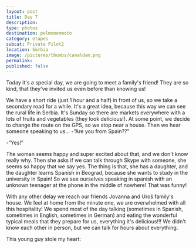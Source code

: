 ```yaml
---
layout: post
title: Day 7
description: 
type: photos
destination: pelmonenmoto
category: etapes
subcat: Private Pilot2
location: Serbia
image: /pictures/thumbs/canaldam.png
permalink: 
published: false
---
```


Today it's a special day, we are going to meet a family's friend! They are so kind, that they've invited us even before than knowing us!

We have a short ride (just 1 hour and a half) in front of us, so we take a secondary road for a while. It's a great idea, because this way we can see the rural life in Serbia. It's Sunday so there are markets everywhere with a lots of fruits and vegetables (they look delicious!). At some point, we decide to change the route on the GPS, so we stop near a house. Then we hear someone speaking to us... -”Are you from Spain??”

-”Yes!”

The woman seems happy and super excited about that, and we don't know really why. Then she asks if we can talk through Skype with someone, she seems so happy that we say yes. The thing is that, she has a daughter, and the daughter learns Spanish in Beograd, because she wants to study in the university in Spain! So we see ourselves speaking in spanish with an unknown teenager at the phone in the middle of nowhere! That was funny!

With any other delay we reach our friends Jovanna and Uroš family's house. We feel at home from the minute one, we are overwhelmed with all this hospitality! We spend most of the day talking (sometimes in Spanish, sometimes in English, sometimes in German) and eating the wonderful typical meals that they prepare for us, everything it's delicious!!! We didn't know each other in person, but we can talk for hours about everything. 

This young guy stole my heart:

<p><a
href="https://lh3.googleusercontent.com/5huFW_WoUwX2fm0csAsi_9Qoa1i0p9Vf-Wu6-RPIyTFCHlwMmtVLlfnKWjiS3zZR93HVDzMW-qONsLsh9Avtk7YU1M_e4g5Y7bV4TOZAYGKuEW8MPyw4_MHT-Bh-ojbXyOJJ4FotN8fgNXiyH84XWw3JTZyt6sijI82IaFTh9DSarpeGbDBxyF1yNxlM7WNUdIWGOU-NDy0LnzEaVRWDmdAkZJKDdkXIRKm-FpyVPuicR_Srof2QYkewz9XIdYS0UTW6E7AZKgEw8VQy4WnBHDaHTAGFKmmMMmWzF8IImgdqBaE7yk8KXz7vbkQ-gBbjUGJFzUT4y6Y4iVoEqZbZGhLzcppHm64G-F5jCT_0dj_Af1wPFY6_1E6ZJu8su089dOqVDefg_RjZh2cwQtC2vs2FS6VIBGVXhAKcQU4oBGu_ZBFUY5ysNyrAnadjrdUm_c0fr9ojU7odEq5aH0qUYcXuX6_aQxTsnuDIePNlPUKRXLpOR1gdTfFovipgSICqbmGIdEtkbq_rdpg7ceefMO05CbskyB7PUMLrlu_dAlqqY-3Kn9gFqiEZgKRBm2b-uM39C2CEQsvVWbPkrH12rfdJ1niuC3mRhWGthLQc=w883-h662-no"> 
<img src="https://lh3.googleusercontent.com/5huFW_WoUwX2fm0csAsi_9Qoa1i0p9Vf-Wu6-RPIyTFCHlwMmtVLlfnKWjiS3zZR93HVDzMW-qONsLsh9Avtk7YU1M_e4g5Y7bV4TOZAYGKuEW8MPyw4_MHT-Bh-ojbXyOJJ4FotN8fgNXiyH84XWw3JTZyt6sijI82IaFTh9DSarpeGbDBxyF1yNxlM7WNUdIWGOU-NDy0LnzEaVRWDmdAkZJKDdkXIRKm-FpyVPuicR_Srof2QYkewz9XIdYS0UTW6E7AZKgEw8VQy4WnBHDaHTAGFKmmMMmWzF8IImgdqBaE7yk8KXz7vbkQ-gBbjUGJFzUT4y6Y4iVoEqZbZGhLzcppHm64G-F5jCT_0dj_Af1wPFY6_1E6ZJu8su089dOqVDefg_RjZh2cwQtC2vs2FS6VIBGVXhAKcQU4oBGu_ZBFUY5ysNyrAnadjrdUm_c0fr9ojU7odEq5aH0qUYcXuX6_aQxTsnuDIePNlPUKRXLpOR1gdTfFovipgSICqbmGIdEtkbq_rdpg7ceefMO05CbskyB7PUMLrlu_dAlqqY-3Kn9gFqiEZgKRBm2b-uM39C2CEQsvVWbPkrH12rfdJ1niuC3mRhWGthLQc=w883-h662-no" alt=""></a></p>
